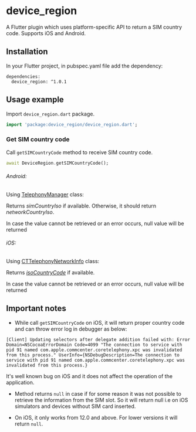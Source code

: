 # device_region

A Flutter plugin which uses platform-specific API to return a SIM country code. Supports
iOS and Android.

## Installation

In your Flutter project, in pubspec.yaml file add the dependency:

```
dependencies:
  device_region: ^1.0.1
```

## Usage example

Import `device_region.dart` package.

``` dart
import 'package:device_region/device_region.dart';
```
### Get SIM country code

Call `getSIMCountryCode` method to receive SIM country code.

``` dart
await DeviceRegion.getSIMCountryCode();
```

###### Android:

Using [TelephonyManager][1] class:

Returns *simCountryIso* if available. Otherwise, it should return *networkCountryIso*. 

In case the value cannot be retrieved or an error occurs, null value will be returned
  
[1]: https://developer.android.com/reference/android/telephony/TelephonyManager
  
###### iOS:
 
Using [CTTelephonyNetworkInfo][2] class:
  
Returns [*isoCountryCode*][3] if available.
 
In case the value cannot be retrieved or an error occurs, null value will be returned
  
[2]: https://developer.apple.com/documentation/coretelephony/cttelephonynetworkinfo
[3]: https://developer.apple.com/documentation/coretelephony/ctcarrier/1620317-isocountrycode  

## Important notes

- While call `getSIMCountryCode` on iOS, it will return proper country code and can throw error log in debugger as below:
```
[Client] Updating selectors after delegate addition failed with: Error Domain=NSCocoaErrorDomain Code=4099 "The connection to service with pid 91 named com.apple.commcenter.coretelephony.xpc was invalidated from this process." UserInfo={NSDebugDescription=The connection to service with pid 91 named com.apple.commcenter.coretelephony.xpc was invalidated from this process.}
```

It's well known bug on iOS and it does not affect the operation of the application.

- Method returns `null` in case if for some reason it was not possible to retrieve the information from the SIM slot. So it will return null i.e on iOS simulators and devices without SIM card inserted.

- On iOS, it only works from 12.0 and above. For lower versions it will return `null`.